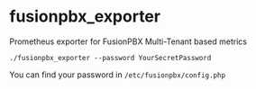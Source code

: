 # fusionpbx_exporter
Prometheus exporter for FusionPBX Multi-Tenant based metrics

`./fusionpbx_exporter --password YourSecretPassword`

You can find your password in `/etc/fusionpbx/config.php`
